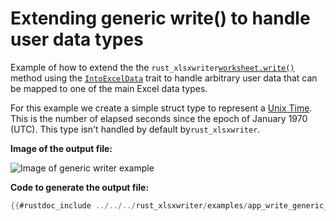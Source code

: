 # Extending generic write() to handle user data types

Example of how to extend the the `rust_xlsxwriter`[`worksheet.write()`] method using the
[`IntoExcelData`] trait to handle arbitrary user data that can be mapped to one
of the main Excel data types.

For this example we create a simple struct type to represent a [Unix Time]. This
is the number of elapsed seconds since the epoch of January 1970 (UTC). This
type isn't handled by default by`rust_xlsxwriter`.


[Unix Time]: https://en.wikipedia.org/wiki/Unix_time
[`IntoExcelData`]: https://docs.rs/rust_xlsxwriter/latest/rust_xlsxwriter/trait.IntoExcelData.html
[`worksheet.write()`]: https://docs.rs/rust_xlsxwriter/latest/rust_xlsxwriter/struct.Worksheet.html#method.write


**Image of the output file:**

![Image of generic writer example](../../images/write_generic.png)


**Code to generate the output file:**

```rust
{{#rustdoc_include ../../../rust_xlsxwriter/examples/app_write_generic_data.rs:9:}}
```